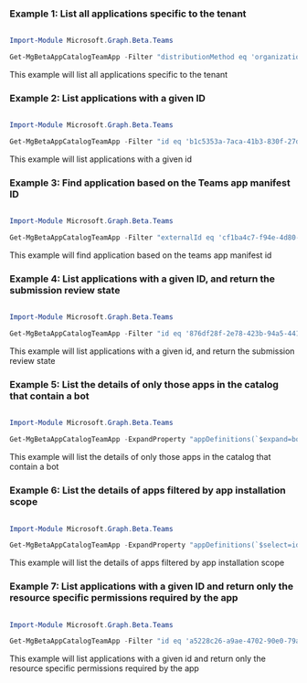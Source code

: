 ### Example 1: List all applications specific to the tenant

```powershell

Import-Module Microsoft.Graph.Beta.Teams

Get-MgBetaAppCatalogTeamApp -Filter "distributionMethod eq 'organization'" 

```
This example will list all applications specific to the tenant

### Example 2: List applications with a given ID

```powershell

Import-Module Microsoft.Graph.Beta.Teams

Get-MgBetaAppCatalogTeamApp -Filter "id eq 'b1c5353a-7aca-41b3-830f-27d5218fe0e5'" 

```
This example will list applications with a given id

### Example 3: Find application based on the Teams app manifest ID

```powershell

Import-Module Microsoft.Graph.Beta.Teams

Get-MgBetaAppCatalogTeamApp -Filter "externalId eq 'cf1ba4c7-f94e-4d80-ba90-5594b641a8ee'" 

```
This example will find application based on the teams app manifest id

### Example 4: List applications with a given ID, and return the submission review state

```powershell

Import-Module Microsoft.Graph.Beta.Teams

Get-MgBetaAppCatalogTeamApp -Filter "id eq '876df28f-2e78-423b-94a5-44181bd0e225'" -ExpandProperty "appDefinitions" 

```
This example will list applications with a given id, and return the submission review state

### Example 5: List the details of only those apps in the catalog that contain a bot

```powershell

Import-Module Microsoft.Graph.Beta.Teams

Get-MgBetaAppCatalogTeamApp -ExpandProperty "appDefinitions(`$expand=bot)" -Filter "appDefinitions/any(a:a/bot ne null)" 

```
This example will list the details of only those apps in the catalog that contain a bot

### Example 6: List the details of apps filtered by app installation scope

```powershell

Import-Module Microsoft.Graph.Beta.Teams

Get-MgBetaAppCatalogTeamApp -ExpandProperty "appDefinitions(`$select=id,displayName,allowedInstallationScopes)" -Filter "appDefinitions/any(a:a/allowedInstallationScopes has 'personal')" 

```
This example will list the details of apps filtered by app installation scope

### Example 7: List applications with a given ID and return only the resource specific permissions required by the app

```powershell

Import-Module Microsoft.Graph.Beta.Teams

Get-MgBetaAppCatalogTeamApp -Filter "id eq 'a5228c26-a9ae-4702-90e0-79a5246d2f7d'" -ExpandProperty "appDefinitions(`$select=id,authorization)" 

```
This example will list applications with a given id and return only the resource specific permissions required by the app

